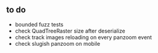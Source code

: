 ## to do

- bounded fuzz tests
- check QuadTreeRaster size after deserialize
- check track images reloading on every panzoom event
- check slugish panzoom on mobile